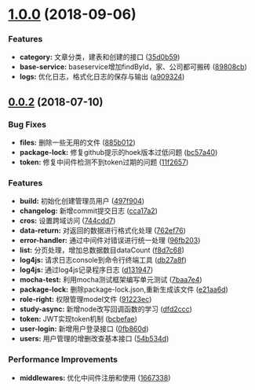 <a name="1.0.0"></a>
# [1.0.0](https://github.com/morehao/express-restfulApi/compare/v0.0.2...v1.0.0) (2018-09-06)


### Features

* **category:** 文章分类，建表和创建的接口 ([35d0b59](https://github.com/morehao/express-restfulApi/commit/35d0b59))
* **base-service:** baseservice增加findById，家、公司都可搬砖 ([89808cb](https://github.com/morehao/express-restfulApi/commit/89808cb))
* **logs:** 优化日志，格式化日志的保存与输出 ([a909324](https://github.com/morehao/express-restfulApi/commit/a909324))



<a name="0.0.2"></a>
## [0.0.2](https://github.com/morehao/express-restfulApi/compare/v0.0.1...v0.0.2) (2018-07-10)


### Bug Fixes

* **files:** 删除一些无用的文件 ([885b012](https://github.com/morehao/express-restfulApi/commit/885b012))
* **package-lock:** 修复github提示的hoek版本过低问题 ([bc57a40](https://github.com/morehao/express-restfulApi/commit/bc57a40))
* **token:** 修复中间件检测不到token过期的问题 ([11f2657](https://github.com/morehao/express-restfulApi/commit/11f2657))


### Features

* **build:** 初始化创建管理员用户 ([497f904](https://github.com/morehao/express-restfulApi/commit/497f904))
* **changelog:** 新增commit提交日志 ([cca17a2](https://github.com/morehao/express-restfulApi/commit/cca17a2))
* **cros:** 设置跨域访问 ([744cdd7](https://github.com/morehao/express-restfulApi/commit/744cdd7))
* **data-return:** 对返回的数据进行格式化处理 ([762ef76](https://github.com/morehao/express-restfulApi/commit/762ef76))
* **error-handler:** 通过中间件对错误进行统一处理 ([96fb203](https://github.com/morehao/express-restfulApi/commit/96fb203))
* **list:** 分页处理，增加总数据数目dataCount ([f8d7c68](https://github.com/morehao/express-restfulApi/commit/f8d7c68))
* **log4js:** 请求日志console到命令行终端工具 ([db27a8f](https://github.com/morehao/express-restfulApi/commit/db27a8f))
* **log4js:** 通过log4js记录程序日志 ([d131947](https://github.com/morehao/express-restfulApi/commit/d131947))
* **mocha-test:** 利用mocha测试框架编写单元测试 ([7baa7e4](https://github.com/morehao/express-restfulApi/commit/7baa7e4))
* **package-lock:** 删除package-lock.json,重新生成该文件 ([e21aa6d](https://github.com/morehao/express-restfulApi/commit/e21aa6d))
* **role-right:** 权限管理model文件 ([91223ec](https://github.com/morehao/express-restfulApi/commit/91223ec))
* **study-async:** 新增node改写回调函数的学习 ([dfd2ccc](https://github.com/morehao/express-restfulApi/commit/dfd2ccc))
* **token:** JWT实现token机制 ([bcbefae](https://github.com/morehao/express-restfulApi/commit/bcbefae))
* **user-login:** 新增用户登录接口 ([0fb860d](https://github.com/morehao/express-restfulApi/commit/0fb860d))
* **users:** 用户管理的增删改查基本接口 ([54b534d](https://github.com/morehao/express-restfulApi/commit/54b534d))


### Performance Improvements

* **middlewares:** 优化中间件注册和使用 ([1667338](https://github.com/morehao/express-restfulApi/commit/1667338))



